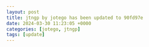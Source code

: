 ```yaml
---
layout: post
title: jtngp by jotego has been updated to 90fd97e
date: 2024-03-30 11:23:05 +0000
categories: [jotego, jtngp]
tags: [update]
---
```


